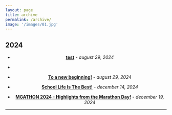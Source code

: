 ```yaml
---
layout: page
title: archive
permalink: /archive/
image: '/images/01.jpg'
---
```

## 2024

<div style="text-align: center;">

-  **[test](https://mgse-blogs.github.io/archive/)** - *august 29, 2024*
-    
-  **[To a new beginning!](https://mgse-blogs.github.io/2024/08/29/to-a-new-beginning/)** - *august 29, 2024* 

- **[School Life Is The Best!](https://mgse-blogs.github.io/2024/12/14/School-Life-Is-The-Best/)** - *december 14, 2024* 

- **[MGATHON 2024 - Highlights from the Marathon Day!](https://mgse-blogs.github.io/2024/12/19/mgathon/)** - *december 19, 2024*
  
</div>
  
<hr>
